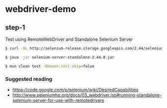 # webdriver-demo

## step-1
Test using RemoteWebDriver and Standalone Selenium Server

```sh
$ curl -OL http://selenium-release.storage.googleapis.com/2.44/selenium-server-standalone-2.44.0.jar

$ java -jar selenium-server-standalone-2.44.0.jar

$ mvn clean test -Dmaven.test.skip=false
```

### Suggested reading
- https://code.google.com/p/selenium/wiki/DesiredCapabilities
- http://www.seleniumhq.org/docs/03_webdriver.jsp#running-standalone-selenium-server-for-use-with-remotedrivers
